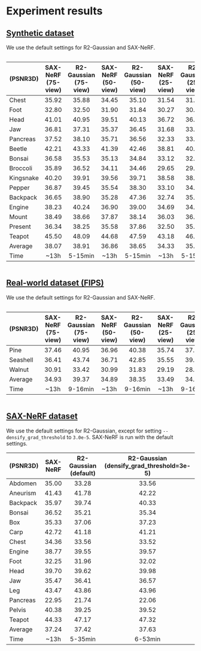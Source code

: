 # Experiment results

## [Synthetic dataset](https://drive.google.com/drive/folders/1K3-8RECm-MwUpphIXEeqWznHpTdv4sHz?usp=sharing)

We use the default settings for R2-Gaussian and SAX-NeRF.

<div style="overflow-x:auto;">

| (PSNR3D) | SAX-NeRF (75-view) | R2-Gaussian (75-view) | SAX-NeRF (50-view) | R2-Gaussian (50-view) | SAX-NeRF (25-view) | R2-Gaussian (25-view) |
|---|:---:|:---:|:---:|:---:|:---:|:---:|
| Chest | 35.92 | 35.88 | 34.45 | 35.10 | 31.54 | 31.89 |
| Foot | 32.80 | 32.50 | 31.90 | 31.84 | 30.27 | 30.25 |
| Head | 41.01 | 40.95 | 39.51 | 40.13 | 36.72 | 36.35 |
| Jaw | 36.81 | 37.31 | 35.37 | 36.45 | 31.68 | 33.31 |
| Pancreas | 37.52 | 38.10 | 35.71 | 36.56 | 32.33 | 33.24 |
| Beetle | 42.21 | 43.33 | 41.39 | 42.46 | 38.81 | 40.22 |
| Bonsai | 36.58 | 35.53 | 35.13 | 34.84 | 33.12 | 32.90 |
| Broccoli | 35.89 | 36.52 | 34.11 | 34.46 | 29.65 | 29.07 |
| Kingsnake | 40.20 | 39.91 | 39.56 | 39.71 | 38.58 | 38.90 |
| Pepper | 36.87 | 39.45 | 35.54 | 38.30 | 33.10 | 34.35 |
| Backpack | 36.65 | 38.90 | 35.28 | 47.36 | 32.74 | 35.39 |
| Engine | 38.23 | 40.24 | 36.90 | 39.00 | 34.69 | 34.65 |
| Mount | 38.49 | 38.66 | 37.87 | 38.14 | 36.03 | 36.56 |
| Present | 36.34 | 38.25 | 35.58 | 37.86 | 32.50 | 35.18 |
| Teapot | 45.50 | 48.09 | 44.68 | 47.59 | 43.18 | 46.02 |
| Average | 38.07 | 38.91 | 36.86 | 38.65 | 34.33 | 35.22 |
| Time | ~13h | 5-15min | ~13h | 5-15min | ~13h | 5-15min |

</div>

## [Real-world dataset (FIPS)](https://drive.google.com/drive/folders/1A1wriUWJcg8vnoMf71iDxGVriXrBq5kF?usp=sharing)

We use the default settings for R2-Gaussian and SAX-NeRF.

<div style="overflow-x:auto;">

| (PSNR3D) | SAX-NeRF (75-view) | R2-Gaussian (75-view) | SAX-NeRF (50-view) | R2-Gaussian (50-view) | SAX-NeRF (25-view) | R2-Gaussian (25-view) |
|---|:---:|:---:|:---:|:---:|:---:|:---:|
| Pine | 37.46 | 40.95 | 36.96 | 40.38 | 35.74 | 37.41 |
| Seashell | 36.41 | 43.74 | 36.71 | 42.85 | 35.55 | 39.10 |
| Walnut | 30.91 | 33.42 | 30.99 | 31.83 | 29.19 | 28.44 |
| Average | 34.93 | 39.37 | 34.89 | 38.35 | 33.49 | 34.98 |
| Time | ~13h | 9-16min | ~13h | 9-16min | ~13h | 9-16min |


</div>


## [SAX-NeRF dataset](https://drive.google.com/drive/folders/1SlneuSGkhk0nvwPjxxnpBCO59XhjGGJX?usp=sharing)

We use the default settings for R2-Gaussian, except for setting `--densify_grad_threshold` to `3.0e-5`. SAX-NeRF is run with the default settings.

| (PSNR3D) | SAX-NeRF | R2-Gaussian (default) | R2-Gaussian (densify_grad_threshold=3e-5) |
|---|:---:|:---:|:---:|
| Abdomen | 35.00 | 33.28 | 33.56 |
| Aneurism | 41.43 | 41.78 | 42.22 |
| Backpack | 35.97 | 39.74 | 40.33 |
| Bonsai | 36.52 | 35.21 | 35.34 |
| Box | 35.33 | 37.06 | 37.23 |
| Carp | 42.72 | 41.18 | 41.21 |
| Chest | 34.36 | 33.56 | 33.52 |
| Engine | 38.77 | 39.55 | 39.57 |
| Foot | 32.25 | 31.96 | 32.02 |
| Head | 39.70 | 39.62 | 39.98 |
| Jaw | 35.47 | 36.41 | 36.57 |
| Leg | 43.47 | 43.86 | 43.96 |
| Pancreas | 22.95 | 21.74 | 22.06 |
| Pelvis | 40.38 | 39.25 | 39.52 |
| Teapot | 44.33 | 47.17 | 47.32 |
| Average | 37.24 | 37.42 | 37.63 |
| Time | ~13h | 5-35min | 6-53min |